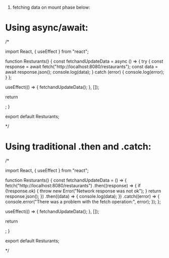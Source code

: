 1. fetching data on mount phase below:

# Using async/await:
/*

import React, { useEffect } from "react";

function Resturants() {
  const fetchandUpdateData = async () => {
    try {
      const response = await fetch("http://localhost:8080/restaurants");
      const data = await response.json();
      console.log(data);
    } catch (error) {
      console.log(error);
    }
  };

  useEffect(() => {
    fetchandUpdateData();
  }, []);

  return <div></div>;
}

export default Resturants;

*/

# Using traditional .then and .catch:

/*

import React, { useEffect } from "react";

function Resturants() {
  const fetchandUpdateData = () => {
    fetch("http://localhost:8080/restaurants")
      .then((response) => {
        if (!response.ok) {
          throw new Error("Network response was not ok");
        }
        return response.json();
      })
      .then((data) => {
        console.log(data);
      })
      .catch((error) => {
        console.error("There was a problem with the fetch operation:", error);
      });
  };

  useEffect(() => {
    fetchandUpdateData();
  }, []);

  return <div></div>;
}

export default Resturants;


*/